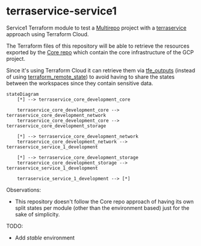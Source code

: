 # terraservice-service1
Service1 Terraform module to test a [Multirepo](https://www.hashicorp.com/blog/terraform-mono-repo-vs-multi-repo-the-great-debate) project with a [terraservice](https://www.hashicorp.com/resources/evolving-infrastructure-terraform-opencredo) approach using Terraform Cloud.

The Terraform files of this repository will be able to retrieve the resources exported by the [Core repo](https://github.com/awoisoak/terraservice-core)  which contain the core infrastructure of the GCP project.

Since it's using Terraform Cloud it can retrieve them via [tfe_outputs](https://registry.terraform.io/providers/hashicorp/tfe/latest/docs/data-sources/outputs) (instead of using [terraform_remote_state](https://developer.hashicorp.com/terraform/language/state/remote-state-data)) to avoid having to share the states between the workspaces since they contain sensitive data.

```mermaid
stateDiagram
    [*] --> terraservice_core_development_core

    terraservice_core_development_core --> terraservice_core_development_network
    terraservice_core_development_core --> terraservice_core_development_storage
   
    [*] --> terraservice_core_development_network
    terraservice_core_development_network --> terraservice_service_1_development
   
    [*] --> terraservice_core_development_storage
    terraservice_core_development_storage --> terraservice_service_1_development
   
    terraservice_service_1_development --> [*]
```

Observations:
- This repository doesn't follow the Core repo approach of having its own split states per module (other than the environment based) just for the sake of simplicity.

TODO:
- Add _stable_ environment
